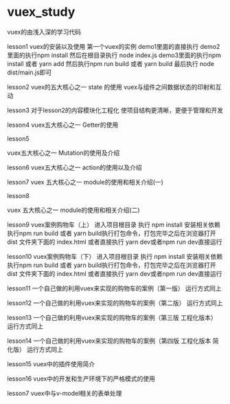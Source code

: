# vuex_study
vuex的由浅入深的学习代码

lesson1 
vuex的安装以及使用 第一个vuex的实例
demo1里面的直接执行
demo2里面的执行npm install 然后在根目录执行 node index.js
demo3里面的执行npm install 或者 yarn add 然后执行npm run build 或者 yarn build 最后执行 node dist/main.js即可

lesson2
vuex的五大核心之一 state 的使用 vuex与组件之间数据状态的印射和互动

lesson3
对于lesson2的内容模块化工程化 使项目结构更清晰，更便于管理和开发

lesson4
vuex五大核心之一 Getter的使用

lesson5

vuex五大核心之一 Mutation的使用及介绍

lesson6
vuex五大核心之一 action的使用以及介绍

lesson7 
vuex 五大核心之一 module的使用和相关介绍(一)

lesson8

vuex 五大核心之一 module的使用和相关介绍(二)

lesson9
vuex案例购物车（上）
进入项目根目录 执行 npm install 安装相关依赖
执行npm run build 或者 yarn build执行打包命令，打包完毕之后在浏览器打开dist 文件夹下面的 index.html
或者直接执行 yarn dev或者npm run dev直接运行

lesson10
vuex案例购物车（下）
进入项目根目录 执行 npm install 安装相关依赖
执行npm run build 或者 yarn build执行打包命令，打包完毕之后在浏览器打开dist 文件夹下面的 index.html
或者直接执行 yarn dev或者npm run dev直接运行

lesson11
一个自己做的利用vuex来实现的购物车的案例（第一版）
运行方式同上

lesson12
一个自己做的利用vuex来实现的购物车的案例（第二版）
运行方式同上

lesson13
一个自己做的利用vuex来实现的购物车的案例（第三版 工程化版本）
运行方式同上

lesson14
一个自己做的利用vuex来实现的购物车的案例（第四版 工程化版本 简化版）
运行方式同上

lesson15
vuex中的插件使用简介

lesson16
vuex中的开发和生产环境下的严格模式的使用

lesson7
vuex中与v-model相关的表单处理
